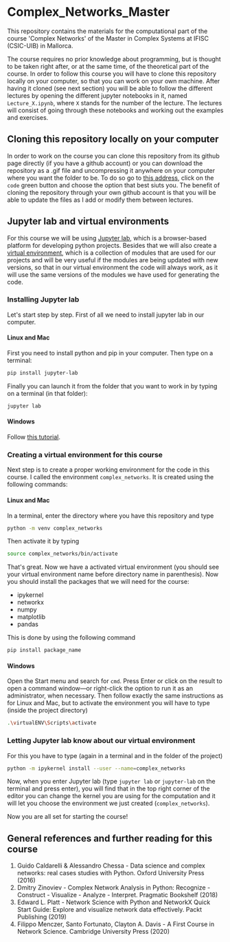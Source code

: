 # Complex_Networks_Master
This repository contains the materials for the computational part of the course 'Complex Networks' of the Master in Complex Systems at IFISC (CSIC-UIB) in Mallorca. 

The course requires no prior knowledge about programming, but is thought to be taken right after, or at the same time, of the theoretical part of the course. In order to follow this course you will have to clone this repository locally on your computer, so that you can work on your own machine. After having it cloned (see next section) you will be able to follow the different lectures by opening the different jupyter notebooks in it, named `Lecture_X.ipynb`, where `X` stands for the number of the lecture. The lectures will consist of going through these notebooks and working out the examples and exercises.

## Cloning this repository locally on your computer

In order to work on the course you can clone this repository from its github page directly (if you have a github account) or you can download the repository as a .gif file and uncompressing it anywhere on your computer where you want the folder to be. To do so go to [this address](https://github.com/IFISC/Complex_Networks_Master), click on the `code` green button and choose the option that best siuts you. The benefit of cloning the repository through your own github account is that you will be able to update the files as I add or modify them between lectures.

## Jupyter lab and virtual environments

For this course we will be using [Jupyter lab](https://jupyter.org/), which is a browser-based platform for developing python projects. Besides that we will also create a [virtual environment](https://docs.python.org/3/tutorial/venv.html), which is a collection of modules that are used for our projects and will be very useful if the modules are being updated with new versions, so that in our virtual environment the code will always work, as it will use the same versions of the modules we have used for generating the code.

### Installing Jupyter lab

Let's start step by step. First of all we need to install jupyter lab in our computer.

#### Linux and Mac

First you need to install python and pip in your computer. Then type on a terminal:

```bash 
pip install jupyter-lab
```

Finally you can launch it from the folder that you want to work in by typing on a terminal (in that folder):

```bash
jupyter lab
```

#### Windows

Follow [this tutorial](https://crib.utwente.nl/manual/pages/jupyterlab-install-guide/index.html).

### Creating a virtual environment for this course

Next step is to create a proper working environment for the code in this course. I called the environment `complex_networks`. It is created using the following commands:

#### Linux and Mac

In a terminal, enter the directory where you have this repository and type

```bash
python -m venv complex_networks
```

Then activate it by typing

```bash
source complex_networks/bin/activate
```
That's great. Now we have a activated virtual environment (you should see your virtual environment name before directory name in parenthesis). Now you should install the packages that we will need for the course:

- ipykernel
- networkx
- numpy
- matplotlib
- pandas

This is done by using the following command

```bash
pip install package_name
```

#### Windows

Open the Start menu and search for `cmd`. Press Enter or click on the result to open a command window—or right-click the option to run it as an administrator, when necessary. Then follow exactly the same instructions as for Linux and Mac, but to activate the environment you will have to type (inside the project directory)

```bash
.\virtualENV\Scripts\activate
```

### Letting Jupyter lab know about our virtual environment

For this you have to type (again in a terminal and in the folder of the project)

```bash
python -m ipykernel install --user --name=complex_networks
```

Now, when you enter Jupyter lab (type `jupyter lab` or `jupyter-lab` on the terminal and press enter), you will find that in the top right corner of the editor you can change the kernel you are using for the computation and it will let you choose the environment we just created (`complex_networks`). 

Now you are all set for starting the course!

## General references and further reading for this course

1. Guido Caldarelli & Alessandro Chessa - Data science and complex networks: real cases studies with Python. Oxford University Press (2016)
2. Dmitry Zinoviev - Complex Network Analysis in Python: Recognize - Construct - Visualize - Analyze - Interpret. Pragmatic Bookshelf (2018)
3. Edward L. Platt - Network Science with Python and NetworkX Quick Start Guide: Explore and visualize network data effectively. Packt Publishing (2019)
4. Filippo Menczer, Santo Fortunato, Clayton A. Davis - A First Course in Network Science. Cambridge University Press (2020)
